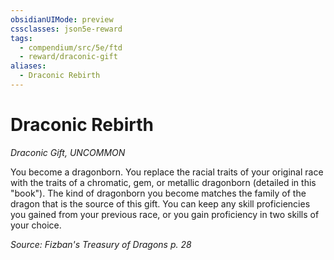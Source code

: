 ```yaml
---
obsidianUIMode: preview
cssclasses: json5e-reward
tags:
  - compendium/src/5e/ftd
  - reward/draconic-gift
aliases:
  - Draconic Rebirth
---
```

# Draconic Rebirth
*Draconic Gift, UNCOMMON*  

You become a dragonborn. You replace the racial traits of your original race with the traits of a chromatic, gem, or metallic dragonborn (detailed in this "book"). The kind of dragonborn you become matches the family of the dragon that is the source of this gift. You can keep any skill proficiencies you gained from your previous race, or you gain proficiency in two skills of your choice.

*Source: Fizban's Treasury of Dragons p. 28*